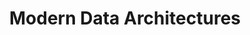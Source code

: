 ---
title: Modern Data Architectures
description: Exploring the latest trends in data architecture, including data lakes, data warehouses, and data mesh.
image:

# Badge style
style:
    background: "#2a9d8f"
    color: "#aaa"
---